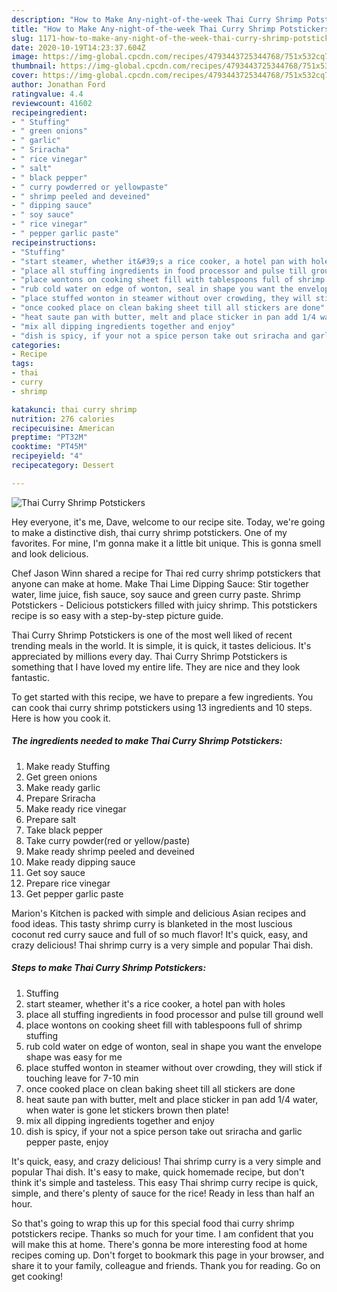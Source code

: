 ```yaml
---
description: "How to Make Any-night-of-the-week Thai Curry Shrimp Potstickers"
title: "How to Make Any-night-of-the-week Thai Curry Shrimp Potstickers"
slug: 1171-how-to-make-any-night-of-the-week-thai-curry-shrimp-potstickers
date: 2020-10-19T14:23:37.604Z
image: https://img-global.cpcdn.com/recipes/4793443725344768/751x532cq70/thai-curry-shrimp-potstickers-recipe-main-photo.jpg
thumbnail: https://img-global.cpcdn.com/recipes/4793443725344768/751x532cq70/thai-curry-shrimp-potstickers-recipe-main-photo.jpg
cover: https://img-global.cpcdn.com/recipes/4793443725344768/751x532cq70/thai-curry-shrimp-potstickers-recipe-main-photo.jpg
author: Jonathan Ford
ratingvalue: 4.4
reviewcount: 41602
recipeingredient:
- " Stuffing"
- " green onions"
- " garlic"
- " Sriracha"
- " rice vinegar"
- " salt"
- " black pepper"
- " curry powderred or yellowpaste"
- " shrimp peeled and deveined"
- " dipping sauce"
- " soy sauce"
- " rice vinegar"
- " pepper garlic paste"
recipeinstructions:
- "Stuffing"
- "start steamer, whether it&#39;s a rice cooker, a hotel pan with holes"
- "place all stuffing ingredients in food processor and pulse till ground well"
- "place wontons on cooking sheet fill with tablespoons full of shrimp stuffing"
- "rub cold water on edge of wonton, seal in shape you want the envelope shape was easy for me"
- "place stuffed wonton in steamer without over crowding, they will stick if touching leave for 7-10 min"
- "once cooked place on clean baking sheet till all stickers are done"
- "heat saute pan with butter, melt and place sticker in pan add 1/4 water, when water is gone let stickers brown then plate!"
- "mix all dipping ingredients together and enjoy"
- "dish is spicy, if your not a spice person take out sriracha and garlic pepper paste, enjoy"
categories:
- Recipe
tags:
- thai
- curry
- shrimp

katakunci: thai curry shrimp 
nutrition: 276 calories
recipecuisine: American
preptime: "PT32M"
cooktime: "PT45M"
recipeyield: "4"
recipecategory: Dessert

---
```



![Thai Curry Shrimp Potstickers](https://img-global.cpcdn.com/recipes/4793443725344768/751x532cq70/thai-curry-shrimp-potstickers-recipe-main-photo.jpg)

Hey everyone, it's me, Dave, welcome to our recipe site. Today, we're going to make a distinctive dish, thai curry shrimp potstickers. One of my favorites. For mine, I'm gonna make it a little bit unique. This is gonna smell and look delicious.

Chef Jason Winn shared a recipe for Thai red curry shrimp potstickers that anyone can make at home. Make Thai Lime Dipping Sauce: Stir together water, lime juice, fish sauce, soy sauce and green curry paste. Shrimp Potstickers - Delicious potstickers filled with juicy shrimp. This potstickers recipe is so easy with a step-by-step picture guide.

Thai Curry Shrimp Potstickers is one of the most well liked of recent trending meals in the world. It is simple, it is quick, it tastes delicious. It's appreciated by millions every day. Thai Curry Shrimp Potstickers is something that I have loved my entire life. They are nice and they look fantastic.


To get started with this recipe, we have to prepare a few ingredients. You can cook thai curry shrimp potstickers using 13 ingredients and 10 steps. Here is how you cook it.

<!--inarticleads1-->

##### The ingredients needed to make Thai Curry Shrimp Potstickers:

1. Make ready  Stuffing
1. Get  green onions
1. Make ready  garlic
1. Prepare  Sriracha
1. Make ready  rice vinegar
1. Prepare  salt
1. Take  black pepper
1. Take  curry powder(red or yellow/paste)
1. Make ready  shrimp peeled and deveined
1. Make ready  dipping sauce
1. Get  soy sauce
1. Prepare  rice vinegar
1. Get  pepper garlic paste


Marion&#39;s Kitchen is packed with simple and delicious Asian recipes and food ideas. This tasty shrimp curry is blanketed in the most luscious coconut red curry sauce and full of so much flavor! It&#39;s quick, easy, and crazy delicious! Thai shrimp curry is a very simple and popular Thai dish. 

<!--inarticleads2-->

##### Steps to make Thai Curry Shrimp Potstickers:

1. Stuffing
1. start steamer, whether it&#39;s a rice cooker, a hotel pan with holes
1. place all stuffing ingredients in food processor and pulse till ground well
1. place wontons on cooking sheet fill with tablespoons full of shrimp stuffing
1. rub cold water on edge of wonton, seal in shape you want the envelope shape was easy for me
1. place stuffed wonton in steamer without over crowding, they will stick if touching leave for 7-10 min
1. once cooked place on clean baking sheet till all stickers are done
1. heat saute pan with butter, melt and place sticker in pan add 1/4 water, when water is gone let stickers brown then plate!
1. mix all dipping ingredients together and enjoy
1. dish is spicy, if your not a spice person take out sriracha and garlic pepper paste, enjoy


It&#39;s quick, easy, and crazy delicious! Thai shrimp curry is a very simple and popular Thai dish. It&#39;s easy to make, quick homemade recipe, but don&#39;t think it&#39;s simple and tasteless. This easy Thai shrimp curry recipe is quick, simple, and there&#39;s plenty of sauce for the rice! Ready in less than half an hour. 

So that's going to wrap this up for this special food thai curry shrimp potstickers recipe. Thanks so much for your time. I am confident that you will make this at home. There's gonna be more interesting food at home recipes coming up. Don't forget to bookmark this page in your browser, and share it to your family, colleague and friends. Thank you for reading. Go on get cooking!
